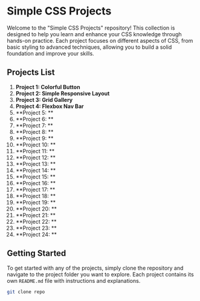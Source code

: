 # Simple CSS Projects

Welcome to the "Simple CSS Projects" repository! This collection is designed to help you learn and enhance your CSS knowledge through hands-on practice. Each project focuses on different aspects of CSS, from basic styling to advanced techniques, allowing you to build a solid foundation and improve your skills.

## Projects List

1. **Project 1: Colorful Button**
2. **Project 2: Simple Responsive Layout**
3. **Project 3: Grid Gallery**
4. **Project 4: Flexbox Nav Bar**
5. **Project 5: **
6. **Project 6: **
7. **Project 7: **
8. **Project 8: **
9. **Project 9: **
10. **Project 10: **
11. **Project 11: **
12. **Project 12: **
13. **Project 13: **
14. **Project 14: **
15. **Project 15: **
16. **Project 16: **
17. **Project 17: **
18. **Project 18: **
19. **Project 19: **
20. **Project 20: **
21. **Project 21: **
22. **Project 22: **
23. **Project 23: **
24. **Project 24: **

## Getting Started

To get started with any of the projects, simply clone the repository and navigate to the project folder you want to explore. Each project contains its own `README.md` file with instructions and explanations.

```bash
git clone repo
